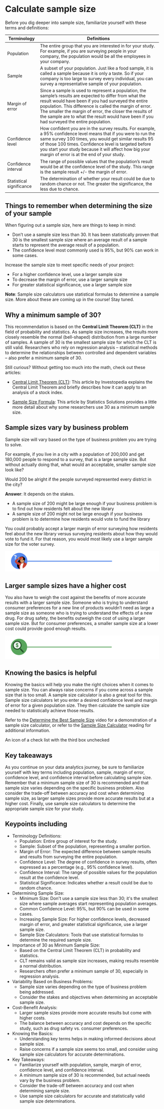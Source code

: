 # Calculate sample size

Before you dig deeper into sample size, familiarize yourself with these terms and definitions:

|Terminology|Definitions|
|-----------|----------|
|Population |The entire group that you are interested in for your study. For example, if you are surveying people in your company, the population would be all the employees in your company.|
|Sample |A subset of your population. Just like a food sample, it is called a sample because it is only a taste. So if your company is too large to survey every individual, you can survey a representative sample of your population.|
|Margin of error|Since a sample is used to represent a population, the sample’s results are expected to differ from what the result would have been if you had surveyed the entire population. This difference is called the margin of error. The smaller the margin of error, the closer the results of the sample are to what the result would have been if you had surveyed the entire population.|
|Confidence level|How confident you are in the survey results. For example, a 95% confidence level means that if you were to run the same survey 100 times, you would get similar results 95 of those 100 times. Confidence level is targeted before you start your study because it will affect how big your margin of error is at the end of your study. |
|Confidence interval|The range of possible values that the population’s result would be at the confidence level of the study. This range is the sample result +/- the margin of error.|
|Statistical significance|The determination of whether your result could be due to random chance or not. The greater the significance, the less due to chance.|

## Things to remember when determining the size of your sample

When figuring out a sample size, here are things to keep in mind:

- Don’t use a sample size less than 30. It has been statistically proven that 30 is the smallest sample size where an average result of a sample starts to represent the average result of a population.
- The confidence level most commonly used is 95%, but 90% can work in some cases.

Increase the sample size to meet specific needs of your project:

- For a higher confidence level, use a larger sample size
- To decrease the margin of error, use a larger sample size
- For greater statistical significance, use a larger sample size

**Note**: Sample size calculators use statistical formulas to determine a sample size. More about these are coming up in the course!  Stay tuned.

## Why a minimum sample of 30?

This recommendation is based on the **Central Limit Theorem (CLT)** in the field of probability and statistics. As sample size increases, the results more closely resemble the normal (bell-shaped) distribution from a large number of samples. A sample of 30 is the smallest sample size for which the CLT is still valid. Researchers who rely on regression analysis – statistical methods to determine the relationships between controlled and dependent variables – also prefer a minimum sample of 30.

Still curious? Without getting too much into the math, check out these articles:

- [Central Limit Theorem (CLT)](https://www.investopedia.com/terms/c/central_limit_theorem.asp): This article by Investopedia explains the Central Limit Theorem and briefly describes how it can apply to an analysis of a stock index. 

- [Sample Size Formula](https://www.statisticssolutions.com/dissertation-resources/sample-size-calculation-and-sample-size-justification/sample-size-formula/): This article by Statistics Solutions provides a little more detail about why some researchers use 30 as a minimum sample size.

## Sample sizes vary by business problem

Sample size will vary based on the type of business problem you are trying to solve.

For example, if you live in a city with a population of 200,000 and get 180,000 people to respond to a survey, that is a large sample size. But without actually doing that, what would an acceptable, smaller sample size look like? 

Would 200 be alright if the people surveyed represented every district in the city?

**Answer**: It depends on the stakes.

- A sample size of 200 might be large enough if your business problem is to find out how residents felt about the new library
- A sample size of 200 might not be large enough if your business problem is to determine how residents would vote to fund the library

You could probably accept a larger margin of error surveying how residents feel about the new library versus surveying residents about how they would vote to fund it. For that reason, you would most likely use a larger sample size for the voter survey.

![An icon of a person scratching their head with a question mark floating above them](./resources/img-2-a-person-scratching-their-head-with-question-mark-floating.png)

## Larger sample sizes have a higher cost

You also have to weigh the cost against the benefits of more accurate results with a larger sample size. Someone who is trying to understand consumer preferences for a new line of products wouldn’t need as large a sample size as someone who is trying to understand the effects of a new drug. For drug safety, the benefits outweigh the cost of using a larger sample size. But for consumer preferences, a smaller sample size at a lower cost could provide good enough results. 

![An icon of a magnifying glass with a dollar sign](./resources/img-3-icon-of-a-magnifying-glass-with-dollar-sign.png)

## Knowing the basics is helpful

Knowing the basics will help you make the right choices when it comes to sample size. You can always raise concerns if you come across a sample size that is too small. A sample size calculator is also a great tool for this. Sample size calculators let you enter a desired confidence level and margin of error for a given population size. They then calculate the sample size needed to statistically achieve those results. 

Refer to the [Determine the Best Sample Size](https://www.coursera.org/learn/process-data/lecture/mSj5A/determine-the-best-sample-size) video for a demonstration of a sample size calculator, or refer to the 
[Sample Size Calculator](https://www.coursera.org/learn/process-data/supplement/ZqcDw/sample-size-calculator) reading for additional information.

An icon of a check list with the third box unchecked

## Key takeaways

As you continue on your data analytics journey, be sure to familiarize yourself with key terms including population, sample, margin of error, confidence level, and confidence interval before calculating sample size. Remember that a minimum sample size of 30 is recommended and that sample size varies depending on the specific business problem. Also consider the trade-off between accuracy and cost when determining sample size, as larger sample sizes provide more accurate results but at a higher cost. Finally, use sample size calculators to determine the appropriate sample size for your study.

## Keypoints including

- Terminology Definitions:
  - Population: Entire group of interest for the study.
  - Sample: Subset of the population, representing a smaller portion.
  - Margin of Error: The expected difference between sample results and results from surveying the entire population.
  - Confidence Level: The degree of confidence in survey results, often expressed as a percentage (e.g., 95% confidence level).
  - Confidence Interval: The range of possible values for the population result at the confidence level.
  - Statistical Significance: Indicates whether a result could be due to random chance.
- Determining Sample Size:
  - Minimum Size: Don't use a sample size less than 30; it's the smallest size where sample averages start representing population averages.
  - Common Confidence Level: 95%, but 90% can be used in some cases.
  - Increasing Sample Size: For higher confidence levels, decreased margin of error, and greater statistical significance, use a larger sample size.
  - Sample Size Calculators: Tools that use statistical formulas to determine the required sample size.
- Importance of 30 as Minimum Sample Size:
  - Based on the Central Limit Theorem (CLT) in probability and statistics.
  - CLT remains valid as sample size increases, making results resemble a normal distribution.
  - Researchers often prefer a minimum sample of 30, especially in regression analysis.
- Variability Based on Business Problems:
  - Sample size varies depending on the type of business problem being addressed.
  - Consider the stakes and objectives when determining an acceptable sample size.
- Cost-Benefit Analysis:
  - Larger sample sizes provide more accurate results but come with higher costs.
  - The balance between accuracy and cost depends on the specific study, such as drug safety vs. consumer preferences.
- Knowing the Basics:
  - Understanding key terms helps in making informed decisions about sample size.
  - Raise concerns if a sample size seems too small, and consider using sample size calculators for accurate determinations.
- Key Takeaways:
  - Familiarize yourself with population, sample, margin of error, confidence level, and confidence interval.
  - A minimum sample size of 30 is recommended, but actual needs vary by the business problem.
  - Consider the trade-off between accuracy and cost when determining sample size.
  - Use sample size calculators for accurate and statistically valid sample size determinations.

